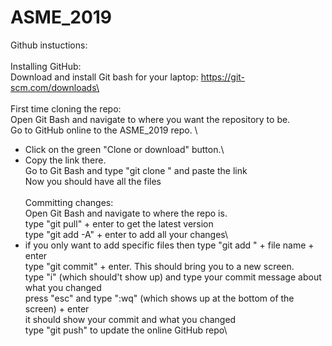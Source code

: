 # ASME_2019

Github instuctions:\
\
Installing GitHub:\
Download and install Git bash for your laptop: https://git-scm.com/downloads\
\
\
First time cloning the repo:\
Open Git Bash and navigate to where you want the repository to be.\
Go to GitHub online to the ASME_2019 repo. \
- Click on the green "Clone or download" button.\
- Copy the link there. \
Go to Git Bash and type "git clone " and paste the link\
Now you should have all the files\
\
Committing changes:\
Open Git Bash and navigate to where the repo is.\
type "git pull" + enter to get the latest version\
type "git add -A" + enter to add all your changes\
- if you only want to add specific files then type "git add " + file name + enter\
type "git commit" + enter. This should bring you to a new screen.\
type "i" (which should't show up) and type your commit message about what you changed\
press "esc" and type ":wq" (which shows up at the bottom of the screen) + enter\
it should show your commit and what you changed\
type "git push" to update the online GitHub repo\



